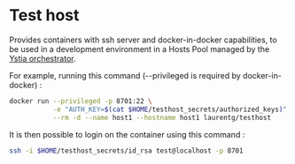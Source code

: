 # Test host

Provides containers with ssh server and docker-in-docker capabilities, to be used in a development environment in a Hosts Pool  managed by the [Ystia orchestrator](https://github.com/ystia/yorc).

For example, running this command (--privileged is required by docker-in-docker) :
```bash
docker run --privileged -p 8701:22 \
           -e "AUTH_KEY=$(cat $HOME/testhost_secrets/authorized_keys)" \
           --rm -d --name host1 --hostname host1 laurentg/testhost
```
It is then possible to login on the container using this command :
```bash
ssh -i $HOME/testhost_secrets/id_rsa test@localhost -p 8701
```

